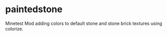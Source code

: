 # paintedstone
Minetest Mod adding colors to default stone and stone brick textures using colorize.
